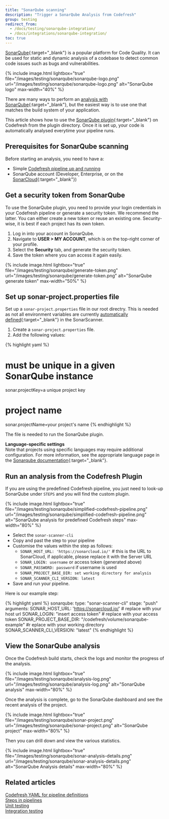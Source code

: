 ```yaml
---
title: "SonarQube scanning"
description: "Trigger a SonarQube Analysis from Codefresh"
group: testing
redirect_from:
  - /docs/testing/sonarqube-integration/
  - /docs/integrations/sonarqube-integration/
toc: true
---
```


[SonarQube](https://www.sonarqube.org/){:target="\_blank"} is a popular platform for Code Quality. It can be used for static and dynamic analysis of a codebase to detect common code issues such as bugs and vulnerabilities. 


{% include image.html 
lightbox="true" 
file="/images/testing/sonarqube/sonarqube-logo.png" 
url="/images/testing/sonarqube/sonarqube-logo.png" 
alt="SonarQube logo" 
max-width="40%" 
%}

There are many ways to perform an [analysis with SonarQube](https://docs.sonarqube.org/latest/setup/overview/){:target="\_blank"}, but the easiest way is to use one that matches the build system of your application.

This article shows how to use the [SonarQube plugin](https://codefresh.io/steps/step/sonar-scanner-cli){:target="\_blank"} on Codefresh from the plugin directory. Once it is set up, your code is automatically analysed everytime your pipeline runs.  

## Prerequisites for SonarQube scanning

Before starting an analysis, you need to have a:

 * Simple [Codefresh pipeline up and running]({{site.baseurl}}/docs/quick-start/ci-quick-start/create-ci-pipeline/)
 * SonarQube account (Developer, Enterprise, or on the [SonarCloud](https://sonarcloud.io/){:target="\_blank"})

## Get a security token from SonarQube

To use the SonarQube plugin, you need to provide your login credentials in your Codefresh pipeline or generate a security token. We recommend the latter. You can either create a new token or reuse an existing one. Security-wise, it is best if each project has its own token.

1. Log in into your account in SonarQube.
1. Navigate to **USER > MY ACCOUNT**, which is on the top-right corner of your profile. 
1. Select the **Security** tab, and generate the security token. 
1. Save the token where you can access it again easily.

{% include image.html 
lightbox="true" 
file="/images/testing/sonarqube/generate-token.png" 
url="/images/testing/sonarqube/generate-token.png" 
alt="SonarQube generate token" 
max-width="50%" 
%}

## Set up sonar-project.properties file

Set up a `sonar-project.properties` file in our root directry. This is needed as not all environment variables are currently [automatically defined](https://github.com/SonarSource/sonar-scanner-cli-docker/pull/50){:target="\_blank"} in the SonarScanner. 

1. Create a `sonar-project.properties` file.
1. Add the following values:

{% highlight yaml %}
# must be unique in a given SonarQube instance
sonar.projectKey=a unique project key
 
# project name
sonar.projectName=your project's name
{% endhighlight %}

The file is needed to run the SonarQube plugin.

**Language-specific settings**  
Note that projects using specific languages may require additional configuration. For more information, see the appropriate language page in the [Sonarqube documentation](https://docs.sonarqube.org/latest/analysis/languages/overview/){:target="\_blank"}.


## Run an analysis from the Codefresh Plugin

If you are using the predefined Codefresh pipeline, you just need to look-up SonarQube under `STEPS` and you will find the custom plugin.

{% include image.html 
lightbox="true" 
file="/images/testing/sonarqube/simplified-codefresh-pipeline.png" 
url="/images/testing/sonarqube/simplified-codefresh-pipeline.png" 
alt="SonarQube analysis for predefined Codefresh steps" 
max-width="80%" 
%}

* Select the `sonar-scanner-cli`
* Copy and past the step to your pipeline
* Customise the values within the step as follows:
  * `SONAR_HOST_URL: 'https://sonarcloud.io/'` # this is the URL to SonarCloud, if applicable, please replace it with the Server URL
  * `SONAR_LOGIN: username` or access token (generated above)
  * `SONAR_PASSWORD: password` if username is used
  * `SONAR_PROJECT_BASE_DIR: set working directory for analysis`
  * `SONAR_SCANNER_CLI_VERSION: latest`
* Save and run your pipeline.  


Here is our example step:

{% highlight yaml %}
 sonarqube:
    type: "sonar-scanner-cli"
    stage: "push"
    arguments:
      SONAR_HOST_URL: 'https://sonarcloud.io/' # replace with your host url
      SONAR_LOGIN: "insert access token" # replace with your access token
      SONAR_PROJECT_BASE_DIR: "/codefresh/volume/sonarqube-example" #r eplace with your working directory
      SONAR_SCANNER_CLI_VERSION: "latest"
{% endhighlight %}

## View the SonarQube analysis

Once the Codefresh build starts, check the logs and monitor the progress of the analysis.

{% include image.html 
lightbox="true" 
file="/images/testing/sonarqube/analysis-log.png" 
url="/images/testing/sonarqube/analysis-log.png" 
alt="SonarQube analysis" 
max-width="80%" 
%}

Once the analysis is complete, go to the SonarQube dashboard and see the recent analysis of the project.

{% include image.html 
lightbox="true" 
file="/images/testing/sonarqube/sonar-project.png" 
url="/images/testing/sonarqube/sonar-project.png" 
alt="SonarQube project" 
max-width="80%" 
%}

Then you can drill down and view the various statistics.

{% include image.html 
lightbox="true" 
file="/images/testing/sonarqube/sonar-analysis-details.png" 
url="/images/testing/sonarqube/sonar-analysis-details.png" 
alt="SonarQube Analysis details" 
max-width="80%" 
%}

## Related articles
[Codefresh YAML for pipeline definitions]({{site.baseurl}}/docs/pipelines/what-is-the-codefresh-yaml/)  
[Steps in pipelines]({{site.baseurl}}/docs/pipelines/steps/)  
[Unit testing]({{site.baseurl}}/docs/testing/unit-tests/)  
[Integration testing]({{site.baseurl}}/docs/testing/integration-tests/)  
